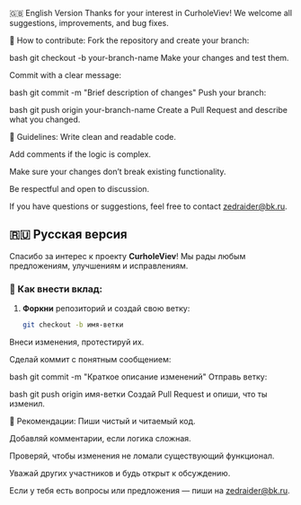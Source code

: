 🇬🇧 English Version
Thanks for your interest in CurholeViev! We welcome all suggestions, improvements, and bug fixes.

📌 How to contribute:
Fork the repository and create your branch:

bash
git checkout -b your-branch-name
Make your changes and test them.

Commit with a clear message:

bash
git commit -m "Brief description of changes"
Push your branch:

bash
git push origin your-branch-name
Create a Pull Request and describe what you changed.

📣 Guidelines:
Write clean and readable code.

Add comments if the logic is complex.

Make sure your changes don’t break existing functionality.

Be respectful and open to discussion.

If you have questions or suggestions, feel free to contact zedraider@bk.ru.



## 🇷🇺 Русская версия
Спасибо за интерес к проекту **CurholeViev**! Мы рады любым предложениям, улучшениям и исправлениям.

### 📌 Как внести вклад:
1. **Форкни** репозиторий и создай свою ветку:
   ```bash
   git checkout -b имя-ветки
Внеси изменения, протестируй их.

Сделай коммит с понятным сообщением:

bash
git commit -m "Краткое описание изменений"
Отправь ветку:

bash
git push origin имя-ветки
Создай Pull Request и опиши, что ты изменил.

📣 Рекомендации:
Пиши чистый и читаемый код.

Добавляй комментарии, если логика сложная.

Проверяй, чтобы изменения не ломали существующий функционал.

Уважай других участников и будь открыт к обсуждению.

Если у тебя есть вопросы или предложения — пиши на zedraider@bk.ru.

